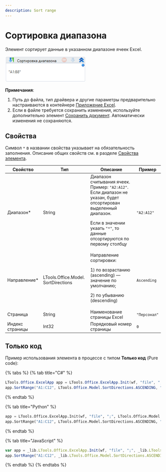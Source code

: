 ```yaml
---
description: Sort range
---
```


# Сортировка диапазона

Элемент сортирует данные в указанном диапазоне ячеек Excel.

![](<../../../.gitbook/assets/image (336).png>)

**Примечания**:

1. Путь до файла, тип драйвера и другие параметры предварительно настраиваются в контейнере [Приложение Excel](https://docs.primo-rpa.ru/primo-rpa/g_elements/el_basic/els_excel/el_excel_app).
2. Если в файле требуется сохранить изменения, используйте дополнительно элемент [Сохранить документ](https://docs.primo-rpa.ru/primo-rpa/g_elements/el_basic/els_excel/el_excel_save). Автоматически изменения не сохраняются.



## Свойства
Символ `*` в названии свойства указывает на обязательность заполнения. Описание общих свойств см. в разделе [Свойства элемента](https://docs.primo-rpa.ru/primo-rpa/primo-studio/process/elements#svoistva-elementa).

| Свойство        | Тип                                 | Описание                                                                               | Пример   |
| --------------- | ----------------------------------- | -------------------------------------------------------------------------------------- | -------- |
| Диапазон\*      | String                              | Диапазон считывания ячеек. Пример: `"A2:A12"`. Если диапазон не указан, будет отсортирован выделенный диапазон. <p>Если в значении укаать `"*"`, то данные отсортируются по первому столбцу </p>| `"A2:A12"` |
| Направление\*   | LTools.Office.Model. SortDirections | Направление сортировки: <p> 1) по возрастанию (ascending) — значение по умолчанию; </p> <p> 2) по убыванию (descending)</p>| `Ascending` | 
| Страница        | String                              | Наименование страницы Excel                                   | `"Персонал"` | 
| Индекс страницы | Int32                               | Порядковый номер страницы                                     | `0`          |



## Только код

Пример использования элемента в процессе с типом **Только код** (Pure code):

{% tabs %}
{% tab title="C#" %}
```csharp
LTools.Office.ExcelApp app = LTools.Office.ExcelApp.Init(wf, "file", ";", LTools.Office.Model.InteropTypes.DX);
app.SortRange("A1:C12", LTools.Office.Model.SortDirections.ASCENDING, "Лист1");
```
{% endtab %}

{% tab title="Python" %}
```python
app = LTools.Office.ExcelApp.Init(wf, "file", ";", LTools.Office.Model.InteropTypes.DX)
app.SortRange("A1:C12", LTools.Office.Model.SortDirections.ASCENDING, "Лист1")
```
{% endtab %}

{% tab title="JavaScript" %}
```javascript
var app = _lib.LTools.Office.ExcelApp.Init(wf, "file", ";", _lib.LTools.Office.Model.InteropTypes.DX);
app.SortRange("A1:C12", _lib.LTools.Office.Model.SortDirections.ASCENDING, "Лист1");
```
{% endtab %}
{% endtabs %}
